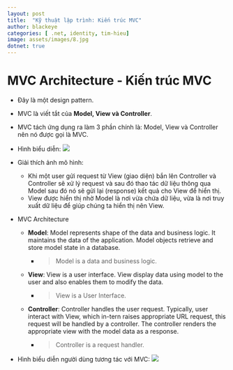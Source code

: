 ```yaml
---
layout: post
title:  "Kỹ thuật lập trình: Kiến trúc MVC"
author: blackeye
categories: [ .net, identity, tim-hieu]
image: assets/images/8.jpg
dotnet: true
---
```


# MVC Architecture - Kiến trúc MVC
- Đây là một design pattern.
- MVC là viết tắt của **Model, View và Controller**.
- MVC tách ứng dụng ra làm 3 phần chính là: Model, View và Controller nên nó được gọi là MVC.
- Hình biểu diễn:
![]({{site.baseurl}}/assets/images/dotnetcore/mvc-architecture.png)

- Giải thích ảnh mô hình:
    + Khi một user gửi request từ View (giao diện) bắn lên Controller và Controller sẽ xử lý request và sau đó thao tác dữ liệu thông qua Model sau đó nó sẽ gửi lại (response) kết quả cho View để hiển thị.
    + View được hiển thị nhờ Model là nơi vừa chứa dữ liệu, vừa là nơi truy xuất dữ liệu để giúp chúng ta hiển thị nên View.
- MVC Architecture
    + **Model**: Model represents shape of the data and business logic. It maintains the data of the application. Model objects retrieve and store model state in a database.
        * > Model is a data and business logic.
    + **View**: View is a user interface. View display data using model to the user and also enables them to modify the data.
        * > View is a User Interface.
    + **Controller**: Controller handles the user request. Typically, user interact with View, which in-tern raises appropriate URL request, this request will be handled by a controller. The controller renders the appropriate view with the model data as a response.
        * > Controller is a request handler.
    
- Hình biểu diễn người dùng tương tác với MVC:
![]({{site.baseurl}}/assets/images/dotnetcore/request-handling-in-mvc.png)


